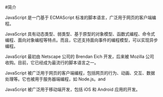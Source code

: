 #简介

JavaScript 是一门基于 ECMAScript 标准的脚本语言，广泛用于网页的客户端编程。

JavaScript 具有动态类型、弱类型、基于原型的对象模型、函数式编程、命令式编程、面向对象编程等特点。而且，它还支持面向事件的编程模型，可以实现异步编程。

JavaScript 最初由 Netscape 公司的 Brendan Eich 开发，后来被 Mozilla 公司收购。目前，它已经成为最流行的脚本语言之一。

JavaScript 被广泛用于网页的客户端编程，包括网页的行为、动画、交互、数据处理等。它也被用于服务器端编程，如 Node.js。and

JavaScript 被广泛用于移动端开发，包括 iOS 和 Android 应用的开发。